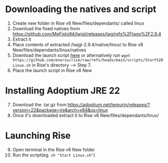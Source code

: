 # Downloading the natives and script

1. Create new folder in Rise v6 New/files/dependants/ called linux
2. Download the fixed natives from https://github.com/MeFisto94/lwjgl/releases/tag/refs%2Ftags%2F2.9.4
3. Extract it
4. Place contents of extracted /lwjgl-2.9.4/native/linux/ to Rise v6 New/files/dependants/linux/natives
5. Download the launch script [here](https://github.com/enorsu/rise/raw/refs/heads/main/scripts/Start%20Linux.sh) or alternatively run `wget https://github.com/enorsu/rise/raw/refs/heads/main/scripts/Start%20Linux.sh` in Rise's directory --> Step 7.
6. Place the launch script in Rise v6 New

# Installing Adoptium JRE 22

7. Download the .tar.gz from https://adoptium.net/temurin/releases/?version=22&package=jre&arch=x64&os=linux
8. Once it's downloaded extract it to Rise v6 New/files/dependants/linux/

# Launching Rise

9. Open terminal in the Rise v6 New folder
10. Run the script(eg. `sh "Start Linux.sh"`)
